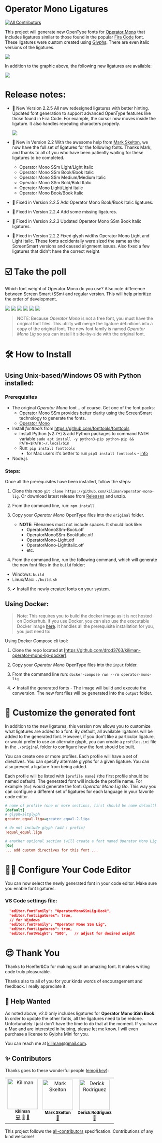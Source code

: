 # Operator Mono Ligatures
[![All Contributors](https://img.shields.io/badge/all_contributors-3-orange.svg?style=flat-square)](#contributors-)

This project will generate new OpenType fonts for [Operator Mono](https://www.typography.com/fonts/operator/styles/) that includes ligatures similar to those found in the popular [Fira Code](https://github.com/tonsky/FiraCode) font.
These ligatures were custom created using [Glyphs](https://glyphsapp.com/).
There are even italic versions of the ligatures.

<img src="./images/operator-mono-lig.png" />

In addition to the graphic above, the following new ligatures are available:

<img src="./images/new-ligatures.png"/>

# Release notes: 

- 🎉 New Version 2.2.5
  All new redesigned ligatures with better hinting. Updated font generation to support advanced OpenType features
  like those found in Fira Code. For example, the cursor now moves inside the ligature. It also handles repeating
  characters properly.
  
  <img src="./images/caret-position.gif" />

- 🎉 New in Version 2.2
  With the awesome help from [Mark Skelton](https://github.com/mskelton), we now have the full set of ligatures for
  the following fonts. Thanks Mark, and thanks to all of you who have been patiently waiting for these ligatures to be completed.
  - Operator Mono SSm Light/Light Italic
  - Operator Mono SSm Book/Book Italic
  - Operator Mono SSm Medium/Medium Italic
  - Operator Mono SSm Bold/Bold Italic
  - Operator Mono Light/Light Italic
  - Operator Mono Book/Book Italic

- 🐛 Fixed in Version 2.2.5
  Add Operator Mono Book/Book Italic ligatures.

- 🐛 Fixed in Version 2.2.4
  Add some missing ligatures.

- 🐛 Fixed in Version 2.2.3
  Updated Operator Mono SSm Book Italic ligatures.

- 🐛 Fixed in Version 2.2.2
  Fixed glyph widths Operator Mono Light and Light Italic. These fonts accidentally were sized
  the same as the ScreenSmart versions and caused alignment issues. Also fixed a few ligatures
  that didn't have the correct weight.

# ☑️ Take the poll

Which font weight of Operator Mono do you use? Also note difference between Screen Smart (SSm) and regular version. This will help prioritize the order of development.

[![](https://api.gh-polls.com/poll/01C6T4C3FBG21KVS7FAW7Z09B2/Operator%20Mono%20SSm%20Book)](https://api.gh-polls.com/poll/01C6T4C3FBG21KVS7FAW7Z09B2/Operator%20Mono%20SSm%20Book/vote)
[![](https://api.gh-polls.com/poll/01C6T4C3FBG21KVS7FAW7Z09B2/Operator%20Mono%20SSm%20Medium)](https://api.gh-polls.com/poll/01C6T4C3FBG21KVS7FAW7Z09B2/Operator%20Mono%20SSm%20Medium/vote)
[![](https://api.gh-polls.com/poll/01C6T4C3FBG21KVS7FAW7Z09B2/Operator%20Mono%20SSm%20Light)](https://api.gh-polls.com/poll/01C6T4C3FBG21KVS7FAW7Z09B2/Operator%20Mono%20SSm%20Light/vote)
[![](https://api.gh-polls.com/poll/01C6T4C3FBG21KVS7FAW7Z09B2/Operator%20Mono%20Book)](https://api.gh-polls.com/poll/01C6T4C3FBG21KVS7FAW7Z09B2/Operator%20Mono%20Book/vote)
[![](https://api.gh-polls.com/poll/01C6T4C3FBG21KVS7FAW7Z09B2/Operator%20Mono%20Medium)](https://api.gh-polls.com/poll/01C6T4C3FBG21KVS7FAW7Z09B2/Operator%20Mono%20Medium/vote)
[![](https://api.gh-polls.com/poll/01C6T4C3FBG21KVS7FAW7Z09B2/Operator%20Mono%20Light)](https://api.gh-polls.com/poll/01C6T4C3FBG21KVS7FAW7Z09B2/Operator%20Mono%20Light/vote)

> NOTE: Because _Operator Mono_ is not a free font, you must have the original font files. This utility
> will merge the ligature definitions into a copy of the original font. The new font family is named _Operator Mono Lig_ so you can install it side-by-side with the original font.

# 🛠 How to Install

## Using Unix-based/Windows OS with Python installed:
### Prerequisites

- The original _Operator Mono_ font... of course. Get one of the font packs: 
  - [Operator Mono SSm](https://www.typography.com/fonts/operator/styles/operatormonoscreensmart)
    provides better clarity using the ScreenSmart technology to generate the fonts.
  - [Operator Mono](typography.com/fonts/operator/styles/operatormono)
- Install _fonttools_ from https://github.com/fonttools/fonttools
  - Install Python (v2.7+) & add Python packages to command PATH variable
    `sudo apt install -y python3-pip python-pip && PATH=$PATH:~/.local/bin`
  - Run: `pip install fonttools`
    - for Mac users it's better to run `pip3 install fonttools` - [info](https://stackoverflow.com/a/33416270/3191011)
- Node.js

### Steps:
Once all the prerequisites have been installed, follow the steps:

1. Clone this repo `git clone https://github.com/kiliman/operator-mono-lig`. 
   Or download latest release from [Releases](https://github.com/kiliman/operator-mono-lig/releases) and unzip.
  
2. From the command line, run:  `npm install`

3. Copy your _Operator Mono_ OpenType files into the `original` folder.

   - **NOTE**: Filenames must not include spaces. It should look like:
     - OperatorMonoSSm-Book.otf
     - OperatorMonoSSm-BookItalic.otf
     - OperatorMono-Light.otf
     - OperatorMono-LightItalic.otf
     - etc.

4. From the command line, run the following command, which will generate the new font files in the `build` folder:
  - Windows: `build`
  - Linux/Mac: `./build.sh`

5. ✔ Install the newly created fonts on your system.

## Using Docker:
> Note: This requires you to build the docker image as it is not hosted on Dockerhub.
If you use Docker, you can also use the executable Docker image [here](https://github.com/drod3763/kiliman-operator-mono-lig-docker). It handles all the prerequisite installation for you, you just need to:

Using Docker Compose cli tool: 
  1. Clone the repo located at [https://github.com/drod3763/kiliman-operator-mono-lig-docker].

  2. Copy your _Operator Mono_ OpenType files into the `input` folder.

  3. From the command line run: `docker-compose run --rm operator-mono-lig`
  
  4. ✔ Install the generated fonts - The image will build and execute the conversion. The new font files will be generated into the `output` folder.

# 🔧 Customize the generated font

In addition to the new ligatures, this version now allows you to customize what ligatures are added to a font.
By default, all available ligatures will be added to the generated font. However, if you don't like a particular
ligature, or would prefer to use an alternate glyph, you can create a `profiles.ini` file in the `./original` folder
to configure how the font should be built.

You can create one or more profiles. Each profile will have a set of directives. You can specify alternate glyphs for
a given ligature. You can also prevent a ligature from being added.

Each profile will be listed with `[profile name]` (the first profile should be named default). The generated font will
include the profile name. For example `[Go]` would generate the font: _Operator Mono Lig Go_. This way you can configure
a different set of ligatures for each language in your favorite code editor.

```ini
# name of profile (one or more sections, first should be name default)
[default]
# glyph=altglyph
greater_equal.liga=greater_equal.2.liga

# do not include glyph (add ! prefix)
!equal_equal.liga

# another optional section (will create a font named Operator Mono Lig Go)
[Go]
... add custom directives for this font ...
```

# 👨‍💻 Configure Your Code Editor

You can now select the newly generated font in your code editor. Make sure you enable font ligatures.

### VS Code settings file:

```json
  "editor.fontFamily": "OperatorMonoSSmLig-Book",
  "editor.fontLigatures": true,
  // for Windows
  "editor.fontFamily": "Operator Mono SSm Lig",
  "editor.fontLigatures": true,
  "editor.fontWeight": "500",   // adjust for desired weight
```

# 😍 Thank You

Thanks to Hoefler&Co for making such an amazing font. It makes writing code truly pleasurable.

Thanks also to all of you for your kinds words of encouragement and feedback. I really
appreciate it.

## 🙏 Help Wanted

As noted above, v2.0 only includes ligatures for **Operator Mono SSm Book**. In order to
update the other fonts, all the ligatures need to be redone. Unfortunately I just don't
have the time to do that at the moment. If you have a Mac and are interested in helping,
please let me know. I will even purchase a license to Gylphs Mini for you.

You can reach me at kiliman@gmail.com.

## ✨ Contributors

Thanks goes to these wonderful people ([emoji key](https://allcontributors.org/docs/en/emoji-key)):

<!-- ALL-CONTRIBUTORS-LIST:START - Do not remove or modify this section -->
<!-- prettier-ignore-start -->
<!-- markdownlint-disable -->
<table>
  <tr>
    <td align="center"><a href="https://github.com/kiliman"><img src="https://avatars3.githubusercontent.com/u/47168?v=4" width="100px;" alt="Kiliman"/><br /><sub><b>Kiliman</b></sub></a><br /><a href="https://github.com/kiliman/operator-mono-lig/commits?author=kiliman" title="Code">💻</a> <a href="https://github.com/kiliman/operator-mono-lig/commits?author=kiliman" title="Documentation">📖</a> <a href="#design-kiliman" title="Design">🎨</a></td>
    <td align="center"><a href="https://github.com/mskelton"><img src="https://avatars3.githubusercontent.com/u/25914066?v=4" width="100px;" alt="Mark Skelton"/><br /><sub><b>Mark Skelton</b></sub></a><br /><a href="#design-mskelton" title="Design">🎨</a></td>
    <td align="center"><a href="https://github.com/drod3763"><img src="https://avatars2.githubusercontent.com/u/7785716?v=4" width="100px;" alt="Derick Rodriguez"/><br /><sub><b>Derick Rodriguez</b></sub></a><br /><a href="https://github.com/kiliman/operator-mono-lig/commits?author=drod3763" title="Documentation">📖</a></td>
  </tr>
</table>

<!-- markdownlint-enable -->
<!-- prettier-ignore-end -->

<!-- ALL-CONTRIBUTORS-LIST:END -->

This project follows the [all-contributors](https://github.com/all-contributors/all-contributors) specification. Contributions of any kind welcome!
